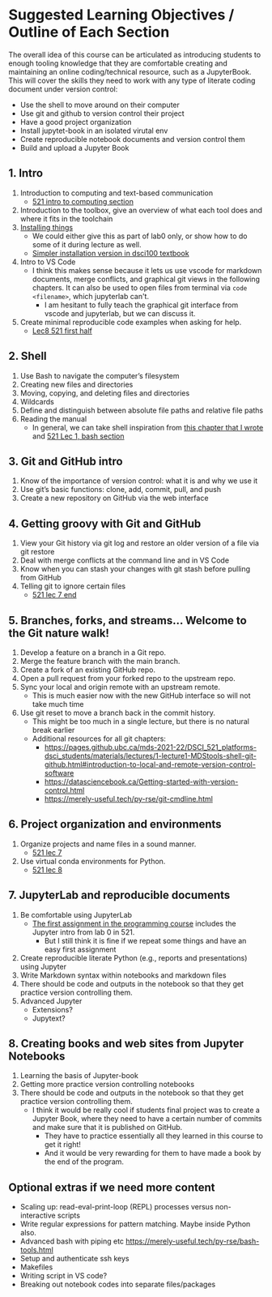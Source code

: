 
# Suggested Learning Objectives / Outline of Each Section

The overall idea of this course can be articulated as introducing students to enough tooling knowledge that they are comfortable creating and maintaining an online coding/technical resource, such as a JupyterBook. This will cover the skills they need to work with any type of literate coding document under version control:

- Use the shell to move around on their computer
- Use git and github to version control their project
- Have a good project organization
- Install jupytet-book in an isolated virutal env
- Create reproducible notebook documents and version control them
- Build and upload a Jupyter Book

## 1. Intro

1. Introduction to computing and text-based communication
    - [521 intro to computing section](https://pages.github.ubc.ca/mds-2021-22/DSCI_521_platforms-dsci_students/materials/lectures/1-lecture1-MDStools-shell-git-github.html#introduction-to-computing)
2. Introduction to the toolbox, give an overview of what each tool does and where it fits in the toolchain
3. [Installing things](https://ubc-mds.github.io/resources_pages/installation_instructions/)
    - We could either give this as part of lab0 only, or show how to do some of it during lecture as well.
    - [Simpler installation version in dsci100 textbook](https://datasciencebook.ca/move-to-your-own-machine.html)
4. Intro to VS Code
    - I think this makes sense because it lets us use vscode for markdown documents, merge conflicts, and graphical git views in the following chapters. It can also be used to open files from terminal via `code <filename>`, which jupyterlab can't.
        - I am hesitant to fully teach the graphical git interface from vscode and jupyterlab, but we can discuss it.
5. Create minimal reproducible code examples when asking for help.
    - [Lec8 521 first half](https://pages.github.ubc.ca/mds-2021-22/DSCI_521_platforms-dsci_students/materials/lectures/8-asking-effectively-and-virtual-environments.html)

## 2. Shell

1. Use Bash to navigate the computer’s filesystem
2. Creating new files and directories
3. Moving, copying, and deleting files and directories
4. Wildcards
5. Define and distinguish between absolute file paths and relative file paths
6. Reading the manual
    - In general, we can take shell inspiration from [this chapter that I wrote](https://merely-useful.tech/py-rse/bash-basics.html) and [521 Lec 1, bash section](https://pages.github.ubc.ca/mds-2021-22/DSCI_521_platforms-dsci_students/materials/lectures/1-lecture1-MDStools-shell-git-github.html#id1)

## 3. Git and GitHub intro

1. Know of the importance of version control: what it is and why we use it
2. Use git’s basic functions: clone, add, commit, pull, and push
3. Create a new repository on GitHub via the web interface

## 4. Getting groovy with Git and GitHub

1. View your Git history via git log and restore an older version of a file via git restore
2. Deal with merge conflicts at the command line and in VS Code
3. Know when you can stash your changes with git stash before pulling from GitHub
4. Telling git to ignore certain files
    - [521 lec 7 end](https://pages.github.ubc.ca/mds-2021-22/DSCI_521_platforms-dsci_students/materials/lectures/7-ssh-filenames-project-organization.html#tell-git-to-ignore-irrelevant-files-using-a-gitignore-file)

## 5. Branches, forks, and streams… Welcome to the Git nature walk!

1. Develop a feature on a branch in a Git repo.
2. Merge the feature branch with the main branch.
3. Create a fork of an existing GitHub repo.
4. Open a pull request from your forked repo to the upstream repo.
5. Sync your local and origin remote with an upstream remote.
    - This is much easier now with the new GitHub interface so will not take much time
6. Use git reset to move a branch back in the commit history.
    - This might be too much in a single lecture, but there is no natural break earlier
    - Additional resources for all git chapters:
        - https://pages.github.ubc.ca/mds-2021-22/DSCI_521_platforms-dsci_students/materials/lectures/1-lecture1-MDStools-shell-git-github.html#introduction-to-local-and-remote-version-control-software
        - https://datasciencebook.ca/Getting-started-with-version-control.html
        - https://merely-useful.tech/py-rse/git-cmdline.html

## 6. Project organization and environments

1. Organize projects and name files in a sound manner.
    - [521 lec 7](https://pages.github.ubc.ca/mds-2021-22/DSCI_521_platforms-dsci_students/materials/lectures/7-ssh-filenames-project-organization.html#filenames-best-practices)
2. Use virtual conda environments for Python.
    - [521 lec 8](https://pages.github.ubc.ca/mds-2021-22/DSCI_521_platforms-dsci_students/materials/lectures/8-asking-effectively-and-virtual-environments.html#virtual-environments)

## 7. JupyterLab and reproducible documents

1. Be comfortable using JupyterLab
    - [The first assignment in the programming course](https://github.ubc.ca/ubc-mds/prog-python-data-science-instructor/blob/master/source/assignment1/assignment1.ipynb) includes the Jupyter intro from lab 0 in 521.
        - But I still think it is fine if we repeat some things and have an easy first assignment
2. Create reproducible literate Python (e.g., reports and presentations) using Jupyter
3. Write Markdown syntax within notebooks and markdown files
4. There should be code and outputs in the notebook so that they get practice version controlling them.
5. Advanced Jupyter
    - Extensions?
    - Jupytext?

## 8. Creating books and web sites from Jupyter Notebooks

1. Learning the basis of Jupyter-book
2. Getting more practice version controlling notebooks
3. There should be code and outputs in the notebook so that they get practice version controlling them.
    - I think it would be really cool if students final project was to create a Jupyter Book, where they need to have a certain number of commits and make sure that it is published on GitHub.
        - They have to practice essentially all they learned in this course to get it right!
        - And it would be very rewarding for them to have made a book by the end of the program.


## Optional extras if we need more content

- Scaling up: read-eval-print-loop (REPL) processes versus non-interactive scripts
- Write regular expressions for pattern matching. Maybe inside Python also.
- Advanced bash with piping etc https://merely-useful.tech/py-rse/bash-tools.html
- Setup and authenticate ssh keys
- Makefiles
- Writing script in VS code?
- Breaking out notebook codes into separate files/packages

